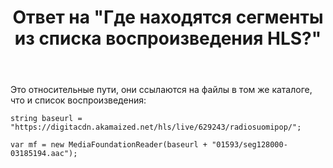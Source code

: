 ﻿---
title: "Ответ на \"Где находятся сегменты из списка воспроизведения HLS?\""
se.owner.user_id: 240512
se.owner.display_name: "MSDN.WhiteKnight"
se.owner.link: "https://ru.stackoverflow.com/users/240512/msdn-whiteknight"
se.answer_id: 902887
se.question_id: 902872
se.post_type: answer
se.score: 1
se.is_accepted: True
---
<p>Это относительные пути, они ссылаются на файлы в том же каталоге, что и список воспроизведения:</p>

<pre><code>string baseurl = "https://digitacdn.akamaized.net/hls/live/629243/radiosuomipop/";

var mf = new MediaFoundationReader(baseurl + "01593/seg128000-03185194.aac");
</code></pre>
